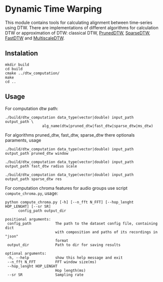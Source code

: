 # Dynamic Time Warping 

This module contains tools for calculating alignment between time-series using DTW. 
There are implementations of different algorithms for calculation DTW or
approximation of DTW: classical DTW, 
[PrunedDTW](http://www.producao.usp.br/bitstream/handle/BDPI/51065/2775697.pdf?sequence=1),
[SparseDTW](https://arxiv.org/abs/1201.2969), 
[FastDTW](http://citeseerx.ist.psu.edu/viewdoc/download?doi=10.1.1.432.4253&rep=rep1&type=pdf#page=64)
 and [MultiscaleDTW](http://citeseerx.ist.psu.edu/viewdoc/download?doi=10.1.1.205.9304&rep=rep1&type=pdf).
 
 
 ## Instalation 
 
 ```
 mkdir build 
 cd build
 cmake ../dtw_computation/
 make
 cd ..
 ``` 
 
 ## Usage
 
 For computation dtw path:
 ```
 ./build/dtw_computation data_type(vector|double) input_path output_path \
                  alg_name(dtw|pruned_dtw|fast_dtw|sparse_dtw|ms_dtw)

```
 For algorithms pruned_dtw, fast_dtw, sparse_dtw there optionals paraments, usage
 ```
 ./build/dtw_computation data_type(vector|double) input_path output_path pruned_dtw window
 
 ./build/dtw_computation data_type(vector|double) input_path output_path fast_dtw radius scale
 
 ./build/dtw_computation data_type(vector|double) input_path output_path sparse_dtw res
 ```
 
 
 For computation chroma features for audio groups use script `compute_chroma.py`, usage:
 
 ```angular2html
python compute_chroma.py [-h] [--n_fft N_FFT] [--hop_lenght HOP_LENGHT] [--sr SR]
       config_path output_dir

positional arguments:
  config_path           The path to the dataset config file, containing dict
                        with composition and paths of its recordings in "json"
                        format
  output_dir            Path to dir for saving results

optional arguments:
  -h, --help            show this help message and exit
  --n_fft N_FFT         FFT window size(ms)
  --hop_lenght HOP_LENGHT
                        Hop length(ms)
  --sr SR               Sampling rate
```
 

